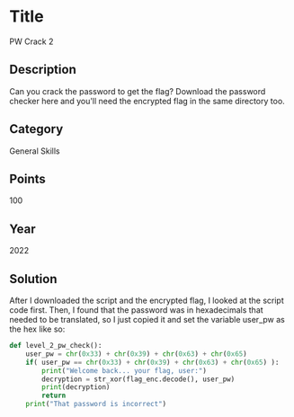 # Title
PW Crack 2

## Description
Can you crack the password to get the flag? Download the password checker here and you'll need the encrypted flag in the same directory too.

## Category
General Skills

## Points
100

## Year
2022

## Solution
After I downloaded the script and the encrypted flag, I looked at the script code first. Then, I found that the password was in hexadecimals that needed to be translated, so I just copied it and set the variable user_pw as the hex like so:
```python
def level_2_pw_check():
    user_pw = chr(0x33) + chr(0x39) + chr(0x63) + chr(0x65)
    if( user_pw == chr(0x33) + chr(0x39) + chr(0x63) + chr(0x65) ):
        print("Welcome back... your flag, user:")
        decryption = str_xor(flag_enc.decode(), user_pw)
        print(decryption)
        return
    print("That password is incorrect")
```
